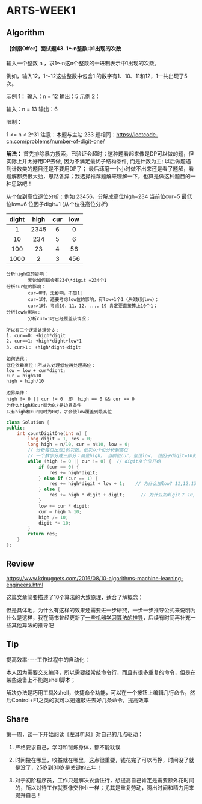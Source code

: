 # ARTS-WEEK1

## Algorithm
#### 【剑指Offer】面试题43. 1～n整数中1出现的次数
输入一个整数 n ，求1～n这n个整数的十进制表示中1出现的次数。

例如，输入12，1～12这些整数中包含1 的数字有1、10、11和12，1一共出现了5次。

示例 1：
输入：n = 12
输出：5
示例 2：

输入：n = 13
输出：6


限制：

1 <= n < 2^31
注意：本题与主站 233 题相同：https://leetcode-cn.com/problems/number-of-digit-one/

**解法：** 首先排除暴力搜索，已验证会超时；这种题看起来像是DP可以做的题，但实际上并太好用DP去做, 因为不满足最优子结构条件, 而是计数为主; 以后做题遇到计数类的题目还是不要用DP了；
最后琢磨一个小时做不出来还是看了题解，看题解都费很大劲，思路各异；我选择推荐题解来理解一下，也算是做这种题目的一种思路吧！



从个位到高位逐位分析：例如 23456，分解成高位high=234  当前位cur=5  最低位low=6  位因子digit=1 (从个位往高位分析)

| dight | high | cur  | low  |
| :---: | :--: | :--: | :--: |
|   1   | 2345 |  6   |  0   |
|  10   | 234  |  5   |  6   |
|  100  |  23  |  4   |  56  |
| 1000  |  2   |  3   | 456  |

```
分析high位的影响：
		无论如何都会有234\*digit =234个1
分析cur位的影响：
		cur=0时，无影响，不加1；
		cur=1时，还要考虑low位的影响，有low+1个1（从0数到low）；
		cur>1时，考虑10，11，12，...，19 肯定要直接算上10个1；
分析low位影响：
		分析cur=1时已经覆盖该情况；

所以有三个逻辑处理分支：
1. cur==0: +high*digit
2. cur==1: +high*dight+low*1
3. cur>1： +high*dight+digit

如何迭代：
低位依赖高位！所以先处理低位再处理高位：
low = low + cur*dight;
cur = high%10
high = high/10

边界条件：
high != 0 || cur != 0  即  high == 0 && cur == 0
为什么high和cur都为0才是边界条件
只有high和cur同时为0时，才会使low覆盖到最高位

```

```cpp
class Solution {
public:
    int countDigitOne(int n) {
        long digit = 1, res = 0;
        long high = n/10, cur = n%10, low = 0;
        // 分析每位出现1的次数，依次从个位分析到高位
        // 一个数字分成三部分：高位high， 当前位cur，低位low， 位因子digit=10的x次方
        while (high != 0 || cur != 0) {  // digit从个位开始
            if (cur == 0) {
                res += high*digit;
            } else if (cur == 1) {
                res += high*digit + low + 1;    // 为什么加low? 11,12,13,14 ==> +low=4   为什么加1? 10==> +1
            } else {
                res += high * digit + digit;      // 为什么加digit？ 10,11,12,...,19,20 ==> 只有10个
            }
            low += cur * digit;
            cur = high % 10;
            high /= 10;
            digit *= 10;
        }
        return res;
    }
};
```



## Review

https://www.kdnuggets.com/2016/08/10-algorithms-machine-learning-engineers.html

这篇文章简要描述了10个算法的大致原理，适合了解概念；

但是具体地，为什么有这样的效果还需要进一步研究，一步一步推导公式来说明为什么是这样，我在简书曾经更新了[一些机器学习算法的推导](https://www.jianshu.com/nb/27452053)，后续有时间再补充一些其他算法的推导吧

## Tip

提高效率----工作过程中的自动化：

本人因为需要交叉编译，所以需要经常敲命令行，而且有很多重复的命令，但是在某些设备上不能跑shell脚本；

解决办法是巧用工具Xshell，快捷命令功能，可以在一个按钮上编辑几行命令，然后Control+F1之类的就可以迅速敲进去好几条命令，提高效率



## Share

第一周，谈一下开始阅读《左耳听风》对自己的几点驱动：

1. 严格要求自己，学习和锻炼身体，都不能耽误

2. 时间投在哪里，收益就在哪里，这点很重要，钱花完了可以再挣，时间没了就是没了，25岁到30岁是关键的五年！

3. 对于初阶程序员，工作只是解决衣食住行，想提高自己肯定是需要额外花时间的，所以对待工作就要像交作业一样；尤其是重复劳动，腾出时间和精力用来提升自己！

   

